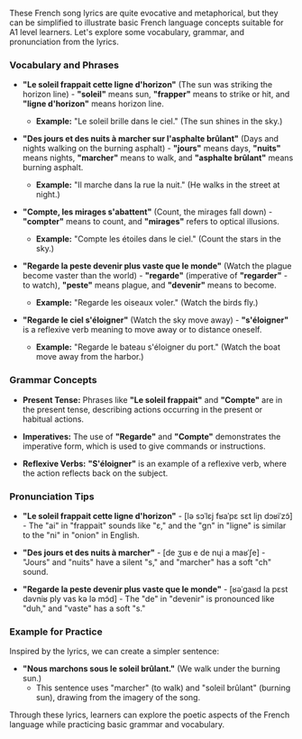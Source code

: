 These French song lyrics are quite evocative and metaphorical, but they can be simplified to illustrate basic French language concepts suitable for A1 level learners. Let's explore some vocabulary, grammar, and pronunciation from the lyrics.

### Vocabulary and Phrases

- **"Le soleil frappait cette ligne d'horizon"** (The sun was striking the horizon line) - **"soleil"** means sun, **"frapper"** means to strike or hit, and **"ligne d'horizon"** means horizon line.
  - **Example:** "Le soleil brille dans le ciel." (The sun shines in the sky.)

- **"Des jours et des nuits à marcher sur l'asphalte brûlant"** (Days and nights walking on the burning asphalt) - **"jours"** means days, **"nuits"** means nights, **"marcher"** means to walk, and **"asphalte brûlant"** means burning asphalt.
  - **Example:** "Il marche dans la rue la nuit." (He walks in the street at night.)

- **"Compte, les mirages s'abattent"** (Count, the mirages fall down) - **"compter"** means to count, and **"mirages"** refers to optical illusions.
  - **Example:** "Compte les étoiles dans le ciel." (Count the stars in the sky.)

- **"Regarde la peste devenir plus vaste que le monde"** (Watch the plague become vaster than the world) - **"regarde"** (imperative of **"regarder"** - to watch), **"peste"** means plague, and **"devenir"** means to become.
  - **Example:** "Regarde les oiseaux voler." (Watch the birds fly.)

- **"Regarde le ciel s'éloigner"** (Watch the sky move away) - **"s'éloigner"** is a reflexive verb meaning to move away or to distance oneself.
  - **Example:** "Regarde le bateau s'éloigner du port." (Watch the boat move away from the harbor.)

### Grammar Concepts

- **Present Tense:** Phrases like **"Le soleil frappait"** and **"Compte"** are in the present tense, describing actions occurring in the present or habitual actions.

- **Imperatives:** The use of **"Regarde"** and **"Compte"** demonstrates the imperative form, which is used to give commands or instructions.

- **Reflexive Verbs:** **"S'éloigner"** is an example of a reflexive verb, where the action reflects back on the subject.

### Pronunciation Tips

- **"Le soleil frappait cette ligne d'horizon"** - [lə sɔˈlɛj fʁaˈpɛ sɛt liɲ dɔʁiˈzɔ̃] - The "ai" in "frappait" sounds like "ɛ," and the "gn" in "ligne" is similar to the "ni" in "onion" in English.

- **"Des jours et des nuits à marcher"** - [de ʒuʁ e de nɥi a maʁˈʃe] - "Jours" and "nuits" have a silent "s," and "marcher" has a soft "ch" sound.

- **"Regarde la peste devenir plus vaste que le monde"** - [ʁəˈgaʁd la pɛst dəvniʁ ply vas kə lə mɔ̃d] - The "de" in "devenir" is pronounced like "duh," and "vaste" has a soft "s."

### Example for Practice

Inspired by the lyrics, we can create a simpler sentence:

- **"Nous marchons sous le soleil brûlant."** (We walk under the burning sun.)
  - This sentence uses "marcher" (to walk) and "soleil brûlant" (burning sun), drawing from the imagery of the song.

Through these lyrics, learners can explore the poetic aspects of the French language while practicing basic grammar and vocabulary.
